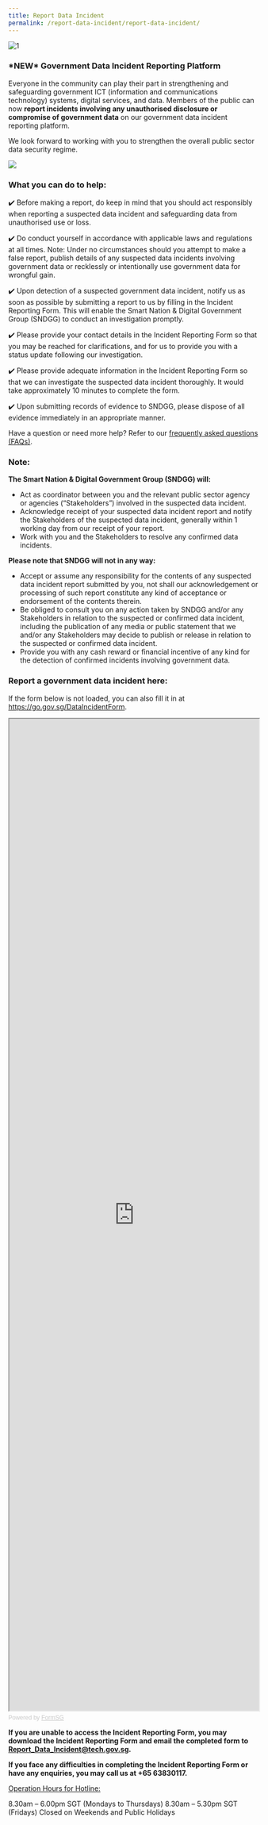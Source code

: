 ```yaml
---
title: Report Data Incident
permalink: /report-data-incident/report-data-incident/
---
```

![1](/images/report-data-incident.jpg)

### **\*NEW\* Government Data Incident Reporting Platform**

Everyone in the community can play their part in strengthening and safeguarding government ICT (information and communications technology) systems, digital services, and data. Members of the public can now **report incidents involving any unauthorised disclosure or compromise of government data** on our government data incident reporting platform.

We look forward to working with you to strengthen the overall public sector data security regime. 

<a href="https://www.smartnation.gov.sg/report-data-incident/report-data-incident#GoToReportDataIncident" target="_blank"><img src="/images/reportdataincident-img-01.png"></a><br>

### **What you can do to help:**
✔️ Before making a report, do keep in mind that you should act responsibly when reporting a suspected data incident and safeguarding data from unauthorised use or loss.

✔️ Do conduct yourself in accordance with applicable laws and regulations at all times. Note: Under no circumstances should you attempt to make a false report, publish details of any suspected data incidents involving government data or recklessly or intentionally use government data for wrongful gain.

✔️ Upon detection of a suspected government data incident, notify us as soon as possible by submitting a report to us by filling in the Incident Reporting Form. This will enable the Smart Nation & Digital Government Group (SNDGG) to conduct an investigation promptly.

✔️ Please provide your contact details in the Incident Reporting Form so that you may be reached for clarifications, and for us to provide you with a status update following our investigation.

✔️ Please provide adequate information in the Incident Reporting Form so that we can investigate the suspected data incident thoroughly. It would take approximately 10 minutes to complete the form.

✔️ Upon submitting records of evidence to SNDGG, please dispose of all evidence immediately in an appropriate manner.

 
Have a question or need more help? Refer to our [frequently asked questions (FAQs)](https://www.smartnation.gov.sg/report-data-incident/faq).

### **Note:**
**The Smart Nation & Digital Government Group (SNDGG) will:**
- Act as coordinator between you and the relevant public sector agency or agencies (“Stakeholders”) involved in the suspected data incident.
- Acknowledge receipt of your suspected data incident report and notify the Stakeholders of the suspected data incident, generally within 1 working day from our receipt of your report.
- Work with you and the Stakeholders to resolve any confirmed data incidents.

**Please note that SNDGG will not in any way:**
- Accept or assume any responsibility for the contents of any suspected data incident report submitted by you, not shall our acknowledgement or processing of such report constitute any kind of acceptance or endorsement of the contents therein.
- Be obliged to consult you on any action taken by SNDGG and/or any Stakeholders in relation to the suspected or confirmed data incident, including the publication of any media or public statement that we and/or any Stakeholders may decide to publish or release in relation to the suspected or confirmed data incident.
- Provide you with any cash reward or financial incentive of any kind for the detection of confirmed incidents involving government data.

### **Report a government data incident here:**
If the form below is not loaded, you can also fill it in at https://go.gov.sg/DataIncidentForm.

<!-- Change the width and height values to suit you best -->
<iframe id="iframe" src="https://go.gov.sg/DataIncidentForm" style="width:100%;height:2000px"></iframe>

<div style="font-family:Sans-Serif;font-size:12px;color:#999;opacity:0.5;padding-top:5px">Powered by <a href="https://form.gov.sg" style="color: #999">FormSG</a></div>

**If you are unable to access the Incident Reporting Form, you may download the Incident Reporting Form and email the completed form to Report_Data_Incident@tech.gov.sg.**

**If you face any difficulties in completing the Incident Reporting Form or have any enquiries, you may call us at +65 63830117.**

<u>Operation Hours for Hotline:</u>

8.30am – 6.00pm SGT (Mondays to Thursdays)
8.30am – 5.30pm SGT (Fridays)
Closed on Weekends and Public Holidays


